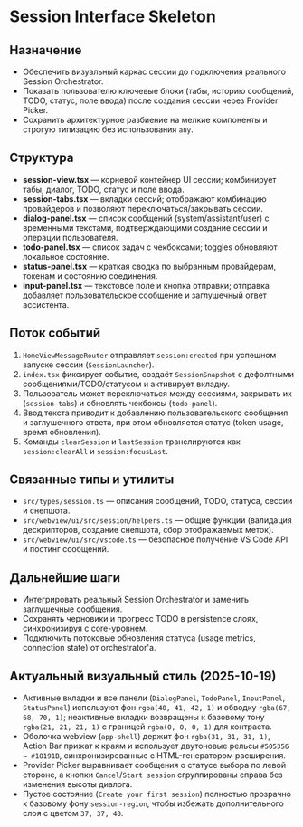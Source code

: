 # Session Interface Skeleton

## Назначение
- Обеспечить визуальный каркас сессии до подключения реального Session Orchestrator.
- Показать пользователю ключевые блоки (табы, историю сообщений, TODO, статус, поле ввода) после создания сессии через Provider Picker.
- Сохранить архитектурное разбиение на мелкие компоненты и строгую типизацию без использования `any`.

## Структура
- **session-view.tsx** — корневой контейнер UI сессии; комбинирует табы, диалог, TODO, статус и поле ввода.
- **session-tabs.tsx** — вкладки сессий; отображают комбинацию провайдеров и позволяют переключаться/закрывать сессии.
- **dialog-panel.tsx** — список сообщений (system/assistant/user) с временными текстами, подтверждающими создание сессии и операции пользователя.
- **todo-panel.tsx** — список задач с чекбоксами; toggles обновляют локальное состояние.
- **status-panel.tsx** — краткая сводка по выбранным провайдерам, токенам и состоянию соединения.
- **input-panel.tsx** — текстовое поле и кнопка отправки; отправка добавляет пользовательское сообщение и заглушечный ответ ассистента.

## Поток событий
1. `HomeViewMessageRouter` отправляет `session:created` при успешном запуске сессии (`SessionLauncher`).
2. `index.tsx` фиксирует событие, создаёт `SessionSnapshot` с дефолтными сообщениями/TODO/статусом и активирует вкладку.
3. Пользователь может переключаться между сессиями, закрывать их (`session-tabs`) и обновлять чекбоксы (`todo-panel`).
4. Ввод текста приводит к добавлению пользовательского сообщения и заглушечного ответа, при этом обновляется статус (token usage, время обновления).
5. Команды `clearSession` и `lastSession` транслируются как `session:clearAll` и `session:focusLast`.

## Связанные типы и утилиты
- `src/types/session.ts` — описания сообщений, TODO, статуса, сессии и снепшота.
- `src/webview/ui/src/session/helpers.ts` — общие функции (валидация дескрипторов, создание снепшота, сбор отображаемых меток).
- `src/webview/ui/src/vscode.ts` — безопасное получение VS Code API и постинг сообщений.

## Дальнейшие шаги
- Интегрировать реальный Session Orchestrator и заменить заглушечные сообщения.
- Сохранять черновики и прогресс TODO в persistence слоях, синхронизируя с core-уровнем.
- Подключить потоковые обновления статуса (usage metrics, connection state) от orchestrator'а.

## Актуальный визуальный стиль (2025-10-19)
- Активные вкладки и все панели (`DialogPanel`, `TodoPanel`, `InputPanel`, `StatusPanel`) используют фон `rgba(40, 41, 42, 1)` и обводку `rgba(67, 68, 70, 1)`; неактивные вкладки возвращены к базовому тону `rgba(21, 21, 21, 1)` с границей `rgba(0, 0, 0, 1)` для контраста.
- Оболочка webview (`app-shell`) держит фон `rgba(31, 31, 31, 1)`, Action Bar прижат к краям и использует двутоновые рельсы `#505356 → #18191B`, синхронизированные с HTML-генератором расширения.
- Provider Picker выравнивает сообщения о статусе выбора по левой стороне, а кнопки `Cancel`/`Start session` сгруппированы справа без изменения высоты диалога.
- Пустое состояние (`Create your first session`) полностью прозрачно к базовому фону `session-region`, чтобы избежать дополнительного слоя с цветом `37, 37, 40`.
